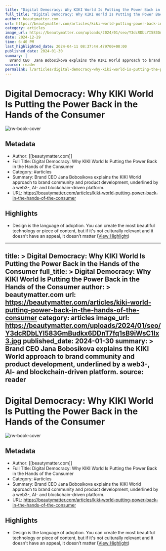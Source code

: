 ```yaml
---
title: "Digital Democracy: Why KIKI World Is Putting the Power Back in the Hands of the Consumer"
full_title: "Digital Democracy: Why KIKI World Is Putting the Power Back in the Hands of the Consumer"
author: beautymatter.com
url: https://beautymatter.com/articles/kiki-world-putting-power-back-in-the-hands-of-the-consumer
category: articles
image_url: https://beautymatter.com/uploads/2024/01/seo/Y3dcRDbLYI583GmBudkx6DDnT7fq1sB9iWsC1Ix3.jpg
date: 2024-12-29
time: 6:40 PM
last_highlighted_date: 2024-04-11 08:37:44.479700+00:00
published_date: 2024-01-30
summary: |
  Brand CEO  Jana Bobosikova explains the KIKI World approach to brand community and product development, underlined by a web3-, AI- and blockchain-driven platform.
source: reader
permalink: l/articles/digital-democracy-why-kiki-world-is-putting-the-power-back-in-the-hands-of-the-consumer
---
```

# Digital Democracy: Why KIKI World Is Putting the Power Back in the Hands of the Consumer

![rw-book-cover](https://beautymatter.com/uploads/2024/01/seo/Y3dcRDbLYI583GmBudkx6DDnT7fq1sB9iWsC1Ix3.jpg)

## Metadata
- Author: [[beautymatter.com]]
- Full Title: Digital Democracy: Why KIKI World Is Putting the Power Back in the Hands of the Consumer
- Category: #articles
- Summary: Brand CEO  Jana Bobosikova explains the KIKI World approach to brand community and product development, underlined by a web3-, AI- and blockchain-driven platform.
- URL: https://beautymatter.com/articles/kiki-world-putting-power-back-in-the-hands-of-the-consumer

## Highlights
- Design is the language of adoption. You can create the most beautiful technology or piece of content, but if it's not culturally relevant and it doesn't have an appeal, it doesn’t matter ([View Highlight](https://read.readwise.io/read/01hv64wfwaqwbce45atgmv0pqv))


---
title: >
  Digital Democracy: Why KIKI World Is Putting the Power Back in the Hands of the Consumer
full_title: >
  Digital Democracy: Why KIKI World Is Putting the Power Back in the Hands of the Consumer
author: >
  beautymatter.com
url: https://beautymatter.com/articles/kiki-world-putting-power-back-in-the-hands-of-the-consumer
category: articles
image_url: https://beautymatter.com/uploads/2024/01/seo/Y3dcRDbLYI583GmBudkx6DDnT7fq1sB9iWsC1Ix3.jpg
published_date: 2024-01-30
summary: >
  Brand CEO  Jana Bobosikova explains the KIKI World approach to brand community and product development, underlined by a web3-, AI- and blockchain-driven platform.
source: reader
---
# Digital Democracy: Why KIKI World Is Putting the Power Back in the Hands of the Consumer

![rw-book-cover](https://beautymatter.com/uploads/2024/01/seo/Y3dcRDbLYI583GmBudkx6DDnT7fq1sB9iWsC1Ix3.jpg)

## Metadata
- Author: [[beautymatter.com]]
- Full Title: Digital Democracy: Why KIKI World Is Putting the Power Back in the Hands of the Consumer
- Category: #articles
- Summary: Brand CEO  Jana Bobosikova explains the KIKI World approach to brand community and product development, underlined by a web3-, AI- and blockchain-driven platform.
- URL: https://beautymatter.com/articles/kiki-world-putting-power-back-in-the-hands-of-the-consumer

## Highlights
- Design is the language of adoption. You can create the most beautiful technology or piece of content, but if it's not culturally relevant and it doesn't have an appeal, it doesn’t matter ([View Highlight](https://read.readwise.io/read/01hv64wfwaqwbce45atgmv0pqv))



